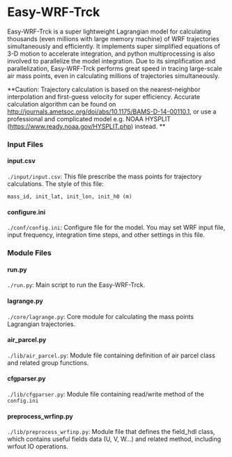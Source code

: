 # Easy-WRF-Trck
Easy-WRF-Trck is a super lightweight Lagrangian model for calculating thousands (even millions with large memory machine) of WRF trajectories simultaneously and efficiently. 
It implements super simplified equations of 3-D motion to accelerate integration, and python multiprocessing is also involved to parallelize the model integration.
Due to its simplification and parallelization, Easy-WRF-Trck performs great speed in tracing large-scale air mass points, even in calculating millions of trajectories simultaneously.

**Caution: Trajectory calculation is based on the nearest-neighbor interpolation and first-guess velocity for super efficiency. Accurate calculation algorithm can be found on http://journals.ametsoc.org/doi/abs/10.1175/BAMS-D-14-00110.1, or use a professional and complicated model e.g. NOAA HYSPLIT (https://www.ready.noaa.gov/HYSPLIT.php) instead. **

### Input Files

#### input.csv
`./input/input.csv`: This file prescribe the mass points for trajectory calculations. The style of this file:

```
mass_id, init_lat, init_lon, init_h0 (m)
```

#### configure.ini
`./conf/config.ini`: Configure file for the model. You may set WRF input file, input frequency, integration time steps, and other settings in this file.



### Module Files

#### run.py
`./run.py`: Main script to run the Easy-WRF-Trck. 

#### lagrange.py
`./core/lagrange.py`: Core module for calculating the mass points Lagrangian trajectories.

#### air_parcel.py
`./lib/air_parcel.py`: Module file containing definition of air parcel class and related group functions.

#### cfgparser.py
`./lib/cfgparser.py`: Module file containing read/write method of the `config.ini`

#### preprocess_wrfinp.py
`./lib/preprocess_wrfinp.py`: Module file that defines the field_hdl class, which contains useful fields data (U, V, W...) and related method, including wrfout IO operations.

